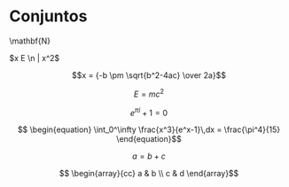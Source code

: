 # Conjuntos
\mathbf{N}

$x E \n | x^2$

$$x = {-b \pm \sqrt{b^2-4ac} \over 2a}$$

$$
\begin{equation}
   E = mc^2
\end{equation}$$

$$\begin{equation}
   e^{\pi i} + 1 = 0
\end{equation}$$

$$
\begin{equation}
  \int_0^\infty \frac{x^3}{e^x-1}\,dx = \frac{\pi^4}{15}
\end{equation}$$

$$
\begin{equation}
a=b+c
\end{equation} $$ 

$$
\begin{array}{cc}
   a & b \\
   c & d
\end{array}$$
